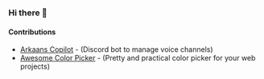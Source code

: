 ### Hi there 👋

#### Contributions
- [Arkaans Copilot](https://github.com/Boutzi/arkaans_copilot) - (Discord bot to manage voice channels)
- [Awesome Color Picker](https://github.com/Boutzi/awsome-picker) - (Pretty and practical color picker for your web projects)

<!--
**Boutzi/boutzi** is a ✨ _special_ ✨ repository because its `README.md` (this file) appears on your GitHub profile.

Here are some ideas to get you started:

- 🔭 I’m currently working on ...
- 🌱 I’m currently learning ...
- 👯 I’m looking to collaborate on ...
- 🤔 I’m looking for help with ...
- 💬 Ask me about ...
- 📫 How to reach me: ...
- 😄 Pronouns: ...
- ⚡ Fun fact: ...
-->
